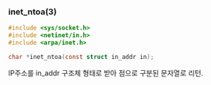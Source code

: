 ### inet_ntoa(3)
```c
#include <sys/socket.h>
#include <netinet/in.h>
#include <arpa/inet.h>

char *inet_ntoa(const struct in_addr in);
```
IP주소를 in_addr 구조체 형태로 받아 점으로 구분된 문자열로 리턴.